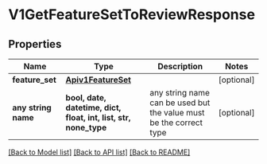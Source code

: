 # V1GetFeatureSetToReviewResponse


## Properties
Name | Type | Description | Notes
------------ | ------------- | ------------- | -------------
**feature_set** | [**Apiv1FeatureSet**](Apiv1FeatureSet.md) |  | [optional] 
**any string name** | **bool, date, datetime, dict, float, int, list, str, none_type** | any string name can be used but the value must be the correct type | [optional]

[[Back to Model list]](../README.md#documentation-for-models) [[Back to API list]](../README.md#documentation-for-api-endpoints) [[Back to README]](../README.md)


